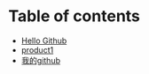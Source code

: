 # Table of contents

* [Hello Github](README.md)
* [product1](untitled.md)
* [我的github](untitled-1.md)

